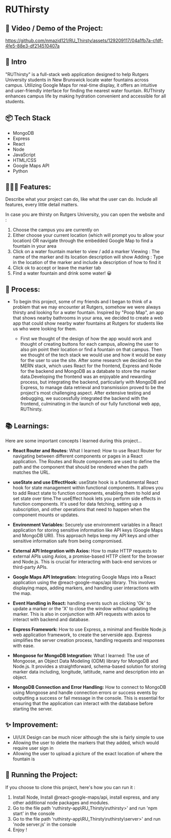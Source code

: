 # RUThirsty

## 📸 Video / Demo of the Project:

https://github.com/nmazid121/RU_Thirsty/assets/129209117/04a1fb7a-cfdf-4fe5-88e3-df214510407a

## 🎋 Intro

"RUThirsty" is a full-stack web application designed to help Rutgers University students in New Brunswick locate water fountains across campus. Utilizing Google Maps for real-time display, it offers an intuitive and user-friendly interface for finding the nearest water fountain. RUThirsty enhances campus life by making hydration convenient and accessible for all students.

## 📦 Tech Stack

- MongoDB
- Express
- React
- Node
- JavaScript
- HTML/CSS
- Google Maps API
- Python

## 👩🏽‍🍳 Features:
Describe what your project can do, like what the user can do. Include all features, every little detail matters.

In case you are thirsty on Rutgers University, you can open the website and :
1) Choose the campus you are currently on
2) Either choose your current location (which will prompt you to allow your location)
   OR navigate through the embedded Google Map to find a fountain in your area
3) Click on a water fountain marker to view / add a marker
   Viewing : The name of the marker and its location description will show
   Adding : Type in the location of the marker and include a description of how to find it
4) Click ok to accept or leave the marker tab
5) Find a water fountain and drink some water! 😀

## 💭 Process:
- To begin this project, some of my friends and I began to think of a problem that we may encounter at Rutgers, somehow we were always thirsty and looking for a water fountain. Inspired by "Poop Map", an app that shows nearby bathrooms in your area, we decided to create a web app that could show nearby water fountains at Rutgers for students like us who were looking for them. 

  - First we thought of the design of how the app would work and thought of creating buttons for each campus, allowing the user to also pin point their location or find a fountain on that campus. Then we thought of the tech stack we would use and how it would be easy for the user to use the site. After some research we decided on the MERN stack, which uses React for the frontend, Express and Node for the backend and MongoDB as a databate to store the marker data.Developing the frontend was an enjoyable and rewarding process, but integrating the backend, particularly with MongoDB and Express, to manage data retrieval and transmission proved to be the project's most challenging aspect. After extensive testing and debugging, we successfully integrated the backend with the frontend, culminating in the launch of our fully functional web app, RUThirsty.

## 📚 Learnings:
Here are some important concepts I learned during this project...
- **React Router and Routes:**
What I learned: How to use React Router for navigating between different components or pages in a React application. The Routes and Route components are used to define the path and the component that should be rendered when the path matches the URL.

- **useState and use EffectHook:** useState hook is a fundamental React hook for state management within functional components. It allows you to add React state to function components, enabling them to hold and set state over time.The useEffect hook lets you perform side effects in function components. It's used for data fetching, setting up a subscription, and other operations that need to happen when the component mounts or updates.

- **Environment Variables:** Securely use environment variables in a React application for storing sensitive information like API keys (Google Maps and MongoDB URI). This approach helps keep my API keys and other sensitive information safe from being compromised.

- **External API Integration with Axios:**
How to make HTTP requests to external APIs using Axios, a promise-based HTTP client for the browser and Node.js. This is crucial for interacting with back-end services or third-party APIs.

- **Google Maps API Integration:** Integrating Google Maps into a React application using the @react-google-maps/api library. This involves displaying maps, adding markers, and handling user interactions with the map.

- **Event Handling in React:** handling events such as clicking 'Ok' to update a marker or the 'X' to close the window without updating the marker. This is also in conjunction with API requests with axios to interact with backend and database.

- **Express Framework:** How to use Express, a minimal and flexible Node.js web application framework, to create the serverside app. Express simplifies the server creation process, handling requests and responses with ease.

- **Mongoose for MongoDB Integration:**
What I learned: The use of Mongoose, an Object Data Modeling (ODM) library for MongoDB and Node.js. It provides a straightforward, schema-based solution for storing marker data including, longitude, lattitude, name and description into an object. 

- **MongoDB Connection and Error Handling:** How to connect to MongoDB using Mongoose and handle connection errors or success events by outputting a success or fail message in the console. This is essential for ensuring that the application can interact with the database before starting the server.

## ✨ Improvement:
- UI/UX Design can be much nicer although the site is fairly simple to use
- Allowing the user to delete the markers that they added, which would require user sign in
- Allowing the user to upload a picture of the exact location of where the fountain is

## 🚦 Running the Project:
If you choose to clone this project, here's how you can run it : 

1) Install Node, Install @react-google-maps/api, install express, and any other additional node packages and modules.
2) Go to the file path 'ruthirsty-app\RU_Thirsty\ruthirsty>' and run 'npm start' in the console
3) Go to the file path 'ruthirsty-app\RU_Thirsty\ruthirsty\server>' and run 'node server.js' in the console
4) Enjoy !

